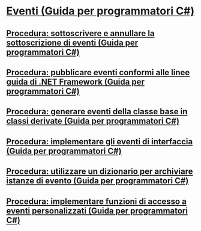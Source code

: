 # [Eventi (Guida per programmatori C#)](index.md)
## [Procedura: sottoscrivere e annullare la sottoscrizione di eventi (Guida per programmatori C#)](how-to-subscribe-to-and-unsubscribe-from-events.md)
## [Procedura: pubblicare eventi conformi alle linee guida di .NET Framework (Guida per programmatori C#)](how-to-publish-events-that-conform-to-net-framework-guidelines.md)
## [Procedura: generare eventi della classe base in classi derivate (Guida per programmatori C#)](how-to-raise-base-class-events-in-derived-classes.md)
## [Procedura: implementare gli eventi di interfaccia (Guida per programmatori C#)](how-to-implement-interface-events.md)
## [Procedura: utilizzare un dizionario per archiviare istanze di evento (Guida per programmatori C#)](how-to-use-a-dictionary-to-store-event-instances.md)
## [Procedura: implementare funzioni di accesso a eventi personalizzati (Guida per programmatori C#)](how-to-implement-custom-event-accessors.md)
